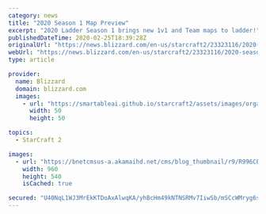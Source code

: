 ```yaml
---
category: news
title: "2020 Season 1 Map Preview"
excerpt: "2020 Ladder Season 1 brings new 1v1 and Team maps to ladder!"
publishedDateTime: 2020-02-25T18:39:28Z
originalUrl: "https://news.blizzard.com/en-us/starcraft2/23323116/2020-season-1-map-preview"
webUrl: "https://news.blizzard.com/en-us/starcraft2/23323116/2020-season-1-map-preview"
type: article

provider:
  name: Blizzard
  domain: blizzard.com
  images:
    - url: "https://smartableai.github.io/starcraft2/assets/images/organizations/blizzard.com-50x50.jpg"
      width: 50
      height: 50

topics:
  - StarCraft 2

images:
  - url: "https://bnetcmsus-a.akamaihd.net/cms/blog_thumbnail/r9/R996CE3UYMAW1582655222554.jpg"
    width: 960
    height: 540
    isCached: true

secured: "U40NqL1WJ3MrEkKTDoAxAlwqKA/yhBcHm49kNTNSRMv7IiwSb/mSCcWMryg6sxiu/D4p7ZoGDCpbQcQ3t6hj3bXRo1nU0JGKkCzPTyckbYdYm9i6A6ykgocfy7VNSJZRMcE5xjVY+1u4oe/VdH10GWiR8dAEiESv0xTkhm+Ekifk4lJEzVLoBX7sWn+KvhKBIICLFzU6NSOS3p4QO2J39i6hYZKRNa3N1yR0OnwsUcTZeruDNLauG8XzD+0oI5eOZiJExg5J/p/gtFyfEJlZz5Wak/DKeNhPXnlRjaHEyWyBefY5rkCsrHXM8Yq1Zq6NCIHoR/VPw2pcztBs0LNIs1VTgfIiOAGia9QTZ0ByyfE=;vUN1cELvZgPg8rlRspptLw=="
---
```


